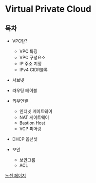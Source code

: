 # Virtual Private Cloud

## 목차
+ VPC란?
    - VPC 특징
    - VPC 구성요소
    - IP 주소 지정
    - IPv4 CIDR블록

+ 서브넷
+ 라우팅 테이블
+ 외부연결
  - 인터넷 게이트웨이
  - NAT 게이트웨이
  - Bastion Host
  - VCP 피어링
+ DHCP 옵션셋
+ 보안
  - 보안그룹
  - ACL

[노션 페이지](https://www.notion.so/Virtual-Private-Cloud-6f6831657d874ae3867a6356dcd14fef?pvs=4)
